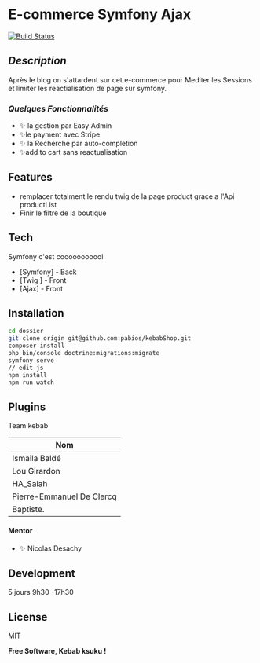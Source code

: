 # E-commerce Symfony Ajax 
[![Build Status](https://travis-ci.org/joemccann/dillinger.svg?branch=master)](https://portfolio.pabiosoft.com)
## _Description_
Après le blog on s'attardent sur cet e-commerce pour Mediter les Sessions et limiter les reactialisation de page sur symfony.
### _Quelques Fonctionnalités_
- ✨ la gestion par Easy Admin
- ✨le payment avec Stripe
- ✨ la  Recherche  par auto-completion
- ✨add to  cart  sans reactualisation

## Features

- remplacer totalment le rendu twig de la page product grace a l'Api productList
- Finir le filtre de la boutique

## Tech

Symfony c'est cooooooooool

- [Symfony] - Back
- [Twig  ] - Front
- [Ajax] - Front
 
## Installation
```sh
cd dossier
git clone origin git@github.com:pabios/kebabShop.git
composer install
php bin/console doctrine:migrations:migrate
symfony serve 
// edit js
npm install
npm run watch

```
## Plugins
Team kebab 

| Nom |  
| ------ | 
| Ismaila Baldé |  
| Lou Girardon | 
| HA_Salah | 
| Pierre-Emmanuel De Clercq | 
| Baptiste.  | 

#### Mentor
- ✨  Nicolas Desachy
## Development

5 jours 9h30 -17h30
   

## License

MIT

**Free Software, Kebab ksuku !**
